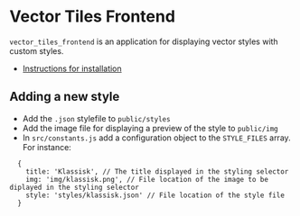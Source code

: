 # Vector Tiles Frontend

`vector_tiles_frontend` is an application for displaying vector styles with custom styles.

- [Instructions for installation](https://github.com/SDFIdk/vector_tiles_frontend/blob/main/docs/tutorials/installing.md)

## Adding a new style

- Add the `.json` stylefile to `public/styles`
- Add the image file for displaying a preview of the style to `public/img`
- In `src/constants.js` add a configuration object to the `STYLE_FILES` array. For instance:
```
  {
    title: 'Klassisk', // The title displayed in the styling selector
    img: 'img/klassisk.png', // File location of the image to be diplayed in the styling selector
    style: 'styles/klassisk.json' // File location of the style file
  }
```